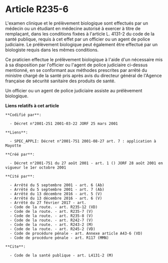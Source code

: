 # Article R235-6

L'examen clinique et le prélèvement biologique sont effectués par un médecin ou un étudiant en médecine autorisé à exercer à
titre de remplaçant, dans les conditions fixées à l'article L. 4131-2 du code de la santé publique, requis à cet effet par un
officier ou un agent de police judiciaire. Le prélèvement biologique peut également être effectué par un biologiste requis
dans les mêmes conditions.

Ce praticien effectue le prélèvement biologique à l'aide d'un nécessaire mis à sa disposition par l'officier ou l'agent de
police judiciaire ci-dessus mentionné, en se conformant aux méthodes prescrites par arrêté du ministre chargé de la santé
pris après avis du directeur général de l'Agence française de sécurité sanitaire des produits de santé.

Un officier ou un agent de police judiciaire assiste au prélèvement biologique.

**Liens relatifs à cet article**

	**Codifié par**:

	  - Décret n°2001-251 2001-03-22 JORF 25 mars 2001

	**Liens**:

	  - SPEC_APPLI: Décret n°2001-751 2001-08-27 art. 7 : application à Mayotte

	**Créé par**:

	  - Décret n°2001-751 du 27 août 2001 - art. 1 () JORF 28 août 2001 en vigueur le 1er octobre 2001

	**Cité par**:

	  - Arrêté du 5 septembre 2001 - art. 6 (Ab)
	  - Arrêté du 5 septembre 2001 - art. 7 (Ab)
	  - Arrêté du 13 décembre 2016 - art. 5 (V)
	  - Arrêté du 13 décembre 2016 - art. 6 (V)
	  - Arrêté du 27 février 2017 - art.
	  - Code de la route. - art. R235-12 (VD)
	  - Code de la route. - art. R235-7 (V)
	  - Code de la route. - art. R235-8 (V)
	  - Code de la route. - art. R242-7 (V)
	  - Code de la route. - art. R243-2 (M)
	  - Code de la route. - art. R245-2 (VD)
	  - Code de procédure pénale - art. Annexe article A43-6 (VD)
	  - Code de procédure pénale - art. R117 (MMN)

	**Cite**:

	  - Code de la santé publique - art. L4131-2 (M)
